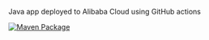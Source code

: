 Java app deployed to Alibaba Cloud using GitHub actions

[![Maven Package](https://github.com/pchmielecki87/Java_CICD/actions/workflows/maven-publish.yml/badge.svg?branch=main)](https://github.com/pchmielecki87/Java_CICD/actions/workflows/maven-publish.yml)
